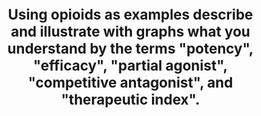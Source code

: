 ---
title: "Using opioids as examples describe and illustrate with graphs what you understand by the terms \"potency\", \"efficacy\", \"partial agonist\", \"competitive antagonist\", and \"therapeutic index\"."
entityType: SAQ
exam: PEX
college: ANZCA
year: 2012
sitting: A
question: 05
passRate: 46
EC_expectedDomains:
- "Potency is the relative dose required for a given effect. It largely determines the dose administered. It is best illustrated with log dose – response curves. Examples of opioids drawn according to the relative potency were expected."
- "Efficacy is the maximal effect able to be achieved by the drug regardless of dose. It is used to compare the drug’s ability to elicit a full or partial biological response."
- "A partial agonist is a drug whose maximum effect is less than a full agonist, e.g. buprenorphine vs. morphine."
- "Competitive antagonists are drugs which compete at the same receptor to reverse the effect of an agonist, e.g. naloxone and morphine. This can be overcome by increasing the agonist concentration."
- "Therapeutic index is based on quantal dose response curves. It is the lethal dose in 50% of population divided by the effective dose in 50% of the population. This type of data is available only in animal studies. Human studies are limited and toxic dose is used instead of lethal dose, e.g. respiratory depression vs analgesia for opioids. It is not the therapeutic range."
EC_extraCredit:
- "Extra marks were given for clear descriptions about ED50, and distinguishing between potency and affinity."
- "Bonus marks for discussing why this occurs."
- "Bonus marks were awarded to those who distinguished it from non-competitive antagonism."
- "Extra marks were awarded for discussing the limitations of therapeutic index."
EC_errorsCommon:
- "Common omissions were failure to discuss all five concepts or failure to use appropriately labelled graphs or opioids as examples."
---